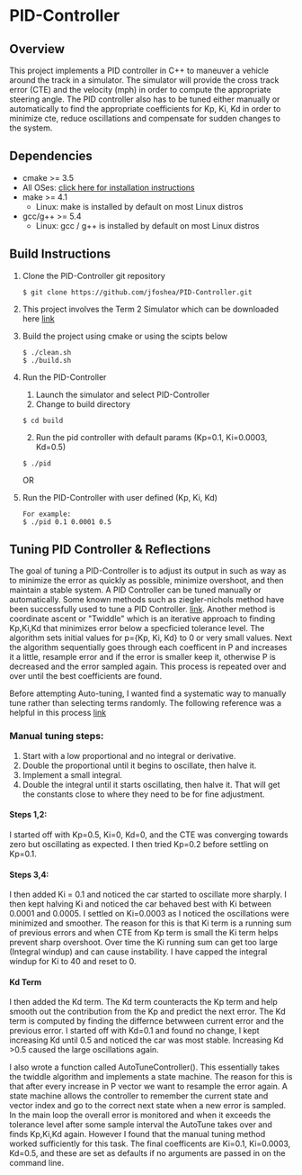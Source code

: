 # PID-Controller 

## Overview 
This project implements a PID controller in C++ to maneuver a vehicle around the track in a simulator. The simulator will provide the cross track error (CTE) and the velocity (mph) in order to compute the appropriate steering angle. The PID controller also has to be tuned either manually or automatically to find the appropriate coefficients for Kp, Ki, Kd in order to minimize cte, reduce oscillations and compensate for sudden changes to the system.

## Dependencies

* cmake >= 3.5
 * All OSes: [click here for installation instructions](https://cmake.org/install/)
* make >= 4.1
  * Linux: make is installed by default on most Linux distros
* gcc/g++ >= 5.4
  * Linux: gcc / g++ is installed by default on most Linux distros

## Build Instructions 
1. Clone the PID-Controller git repository
    ```  
    $ git clone https://github.com/jfoshea/PID-Controller.git
    ```
2. This project involves the Term 2 Simulator which can be downloaded here [link](https://github.com/udacity/self-driving-car-sim/releases)

3. Build the project using cmake or using the scipts below 
    ```  
    $ ./clean.sh 
    $ ./build.sh 
    ```
4. Run the PID-Controller 
    1. Launch the simulator and select PID-Controller 
    2. Change to build directory
    ```  
    $ cd build 
    ```
    2. Run the pid controller with default params (Kp=0.1, Ki=0.0003, Kd=0.5) 
    ```  
    $ ./pid
    ```
    OR
5. Run the PID-Controller with user defined (Kp, Ki, Kd) 
    ```  
    For example:
    $ ./pid 0.1 0.0001 0.5 
    ```
## Tuning PID Controller & Reflections 
The goal of tuning a PID-Controller is to adjust its output in such as way as to minimize the error as quickly as possible, minimize overshoot, and then maintain a stable system. A PID Controller can be tuned manually or automatically. Some known methods such as ziegler-nichols method have been successfully used to tune a PID Controller.  [link](https://en.wikipedia.org/wiki/Ziegler%E2%80%93Nichols_method). Another method is coordinate ascent or "Twiddle" which is an iterative approach to finding Kp,Ki,Kd that minimizes error below a specficied tolerance level. The algorithm sets initial values for p={Kp, Ki, Kd} to 0 or very small values. Next the algorithm sequentially goes through each coefficent in P and increases it a little, resample error and if the error is smaller keep it, otherwise P is decreased and the error sampled again. This process is repeated over and over until the best coefficients are found. 

Before attempting Auto-tuning, I wanted find a systematic way to manually tune rather than selecting terms randomly. The following reference was a helpful in this process
[link]( https://www.crossco.com/blog/basics-tuning-pid-loops )

### Manual tuning steps:
  1. Start with a low proportional and no integral or derivative.
  2. Double the proportional until it begins to oscillate, then halve it.
  3. Implement a small integral.
  4. Double the integral until it starts oscillating, then halve it.
  That will get the constants close to where they need to be for fine adjustment.

#### Steps 1,2:
I started off with Kp=0.5, Ki=0, Kd=0, and the CTE was converging towards zero but oscillating as expected. I then tried Kp=0.2 before settling on Kp=0.1.

#### Steps 3,4:
I then added Ki = 0.1 and noticed the car started to oscillate more sharply. I then kept halving Ki and noticed the car behaved best with Ki between 0.0001 and 0.0005. I settled on Ki=0.0003 as I noticed the oscillations were minimized and smoother.  The reason for this is that Ki term is a running sum of previous errors and when CTE from Kp term is small the Ki term helps prevent sharp overshoot. Over time the Ki running sum can get too large (Integral windup) and can cause instability. I have capped the integral windup for Ki to 40 and reset to 0. 

#### Kd Term
I then added the Kd term. The Kd term counteracts the Kp term and help smooth out the contribution from the Kp and predict the next error. The Kd term is computed by finding the differnce betwween current error and the previous error. I started off with Kd=0.1 and found no change, I kept increasing Kd until 0.5 and noticed the car was most stable. Increasing Kd >0.5 caused the large oscillations again.

I also wrote a function called AutoTuneController(). This essentially takes the twiddle algorithm and implements a state machine. The reason for this is that after every increase in P vector we want to resample the error again. A state machine allows the controller to remember the current state and vector index and go to the correct next state when a new error is sampled. In the main loop the overall error is monitored and when it exceeds the tolerance level after some sample interval the AutoTune takes over and finds Kp,Ki,Kd again. However I found that the manual tuning method worked sufficiently for this task. The final coefficents are Ki=0.1, Ki=0.0003, Kd=0.5, and these are set as defaults if no arguments are passed in on the command line.

 
